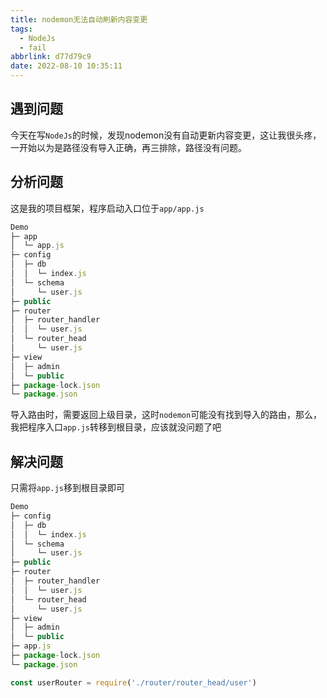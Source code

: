 ```yaml
---
title: nodemon无法自动刷新内容变更
tags:
  - NodeJs
  - fail
abbrlink: d77d79c9
date: 2022-08-10 10:35:11
---
```


## 遇到问题

今天在写`NodeJs`的时候，发现nodemon没有自动更新内容变更，这让我很头疼，一开始以为是路径没有导入正确，再三排除，路径没有问题。

## 分析问题

这是我的项目框架，程序启动入口位于`app/app.js`

```javascript
Demo                  
├─ app                
│  └─ app.js          
├─ config             
│  ├─ db              
│  │  └─ index.js     
│  └─ schema          
│     └─ user.js      
├─ public             
├─ router             
│  ├─ router_handler  
│  │  └─ user.js      
│  └─ router_head     
│     └─ user.js      
├─ view               
│  ├─ admin           
│  └─ public                       
├─ package-lock.json  
└─ package.json       

```

导入路由时，需要返回上级目录，这时`nodemon`可能没有找到导入的路由，那么，我把程序入口`app.js`转移到根目录，应该就没问题了吧

## 解决问题

只需将`app.js`移到根目录即可

```javascript
Demo                           
├─ config             
│  ├─ db              
│  │  └─ index.js     
│  └─ schema          
│     └─ user.js      
├─ public             
├─ router             
│  ├─ router_handler  
│  │  └─ user.js      
│  └─ router_head     
│     └─ user.js      
├─ view               
│  ├─ admin           
│  └─ public   
├─ app.js 
├─ package-lock.json  
└─ package.json  
```

```javascript
const userRouter = require('./router/router_head/user')
```

